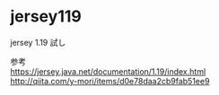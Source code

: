 # jersey119
jersey 1.19 試し

参考<br/>
https://jersey.java.net/documentation/1.19/index.html<br/>
http://qiita.com/y-mori/items/d0e78daa2cb9fab51ee9
